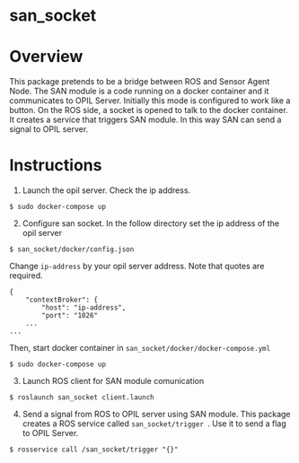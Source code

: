# san_socket

# Overview

This package pretends to be a bridge between ROS and Sensor Agent Node. The SAN module is a code
running on a docker container and it communicates to OPIL Server. Initially this mode is configured
to work like a button. On the ROS side, a socket is opened to talk to the docker container. It creates
a service that triggers SAN module. In this way SAN can send a signal to OPIL server.

# Instructions 

1. Launch the opil server. Check the ip address.

```
$ sudo docker-compose up
```

2. Configure san socket. In the follow directory set the ip address of the opil server

```
$ san_socket/docker/config.json
```

Change ```ip-address``` by your opil server address. Note that quotes are required.

```
{
    "contextBroker": {
        "host": "ip-address",
        "port": "1026"
    ...
...   
```

Then, start docker container in ```san_socket/docker/docker-compose.yml```

```
$ sudo docker-compose up
```

3. Launch ROS client for SAN module comunication

```
$ roslaunch san_socket client.launch 
```

4. Send a signal from ROS to OPIL server using SAN module. This package creates a ROS
service called ```san_socket/trigger ```. Use it to send a flag to OPIL Server.

```
$ rosservice call /san_socket/trigger "{}"
```
